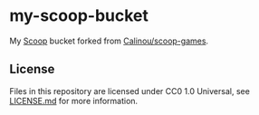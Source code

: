 # my-scoop-bucket

My [Scoop](https://scoop.sh/) bucket forked from [Calinou/scoop-games](https://github.com/Calinou/scoop-games).

## License

Files in this repository are licensed under CC0 1.0 Universal,
see [LICENSE.md](LICENSE.md) for more information.
